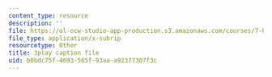```yaml
---
content_type: resource
description: ''
file: https://ol-ocw-studio-app-production.s3.amazonaws.com/courses/7-05-general-biochemistry-spring-2020/b0bdc75f4693565f93aaa92377307f3c_7Z1CfKUOQVs.vtt
file_type: application/x-subrip
resourcetype: Other
title: 3play caption file
uid: b0bdc75f-4693-565f-93aa-a92377307f3c
---
```

